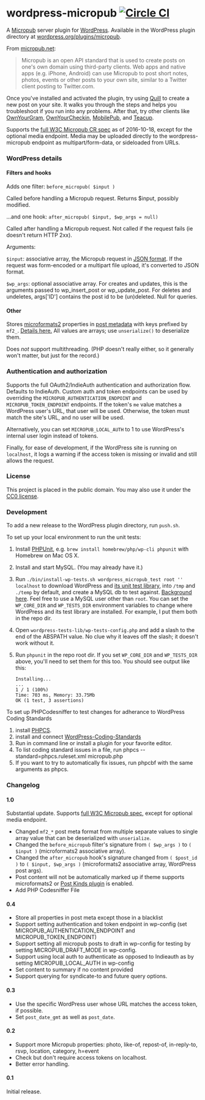 # wordpress-micropub [![Circle CI](https://circleci.com/gh/snarfed/wordpress-micropub.svg?style=svg)](https://circleci.com/gh/snarfed/wordpress-micropub)

A [Micropub](http://micropub.net/) server plugin for [WordPress](https://wordpress.org/). Available in the WordPress plugin directory at [wordpress.org/plugins/micropub](https://wordpress.org/plugins/micropub/).

From [micropub.net](http://micropub.net/):

> Micropub is an open API standard that is used to create posts on one's own domain using third-party clients. Web apps and native apps (e.g. iPhone, Android) can use Micropub to post short notes, photos, events or other posts to your own site, similar to a Twitter client posting to Twitter.com.

Once you've installed and activated the plugin, try using
[Quill](http://quill.p3k.io/) to create a new post on your site. It walks you
through the steps and helps you troubleshoot if you run into any problems. After
that, try other clients like
[OwnYourGram](http://ownyourgram.com/),
[OwnYourCheckin](https://ownyourcheckin.wirres.net/),
[MobilePub](http://indiewebcamp.com/MobilePub), and
[Teacup](https://teacup.p3k.io/).

Supports the [full W3C Micropub CR spec](https://www.w3.org/TR/micropub/) as of
2016-10-18, except for the optional media endpoint. Media may be uploaded
directly to the wordpress-micropub endpoint as multipart/form-data, or
sideloaded from URLs.


### WordPress details

#### Filters and hooks

Adds one filter: `before_micropub( $input )`

Called before handling a Micropub request. Returns $input, possibly modified.

...and one hook: `after_micropub( $input, $wp_args = null)`

Called after handling a Micropub request. Not called if the request fails
(ie doesn't return HTTP 2xx).

Arguments:

`$input`: associative array, the Micropub request in
  [JSON format](http://micropub.net/draft/index.html#json-syntax). If the
  request was form-encoded or a multipart file upload, it's converted to JSON
  format.

`$wp_args`: optional associative array. For creates and updates, this is the
  arguments passed to wp_insert_post or wp_update_post. For deletes and
  undeletes, args['ID'] contains the post id to be (un)deleted. Null for queries.

#### Other

Stores [microformats2](http://microformats.org/wiki/microformats2) properties in
[post metadata](http://codex.wordpress.org/Function_Reference/post_meta_Function_Examples)
with keys prefixed by `mf2_`.
[Details here.](https://indiewebcamp.com/WordPress_Data#Microformats_data)
All values are arrays; use `unserialize()` to deserialize them.

Does *not* support multithreading. (PHP doesn't really either, so it generally
won't matter, but just for the record.)


### Authentication and authorization

Supports the full OAuth2/IndieAuth authentication and authorization flow.
Defaults to IndieAuth. Custom auth and token endpoints can be used by overriding
the `MICROPUB_AUTHENTICATION_ENDPOINT` and `MICROPUB_TOKEN_ENDPOINT` endpoints.
If the token's `me` value matches a WordPress user's URL, that user will be
used. Otherwise, the token must match the site's URL, and no user will be used.

Alternatively, you can set `MICROPUB_LOCAL_AUTH` to 1 to use WordPress's
internal user login instead of tokens.

Finally, for ease of development, if the WordPress site is running on
`localhost`, it logs a warning if the access token is missing or invalid and
still allows the request.


### License

This project is placed in the public domain. You may also use it under the
[CC0 license](http://creativecommons.org/publicdomain/zero/1.0/).

### Development

To add a new release to the WordPress plugin directory, run `push.sh`.

To set up your local environment to run the unit tests:

1. Install [PHPUnit](https://github.com/sebastianbergmann/phpunit#installation),
   e.g. `brew install homebrew/php/wp-cli phpunit` with Homebrew on Mac OS X.
1. Install and start MySQL. (You may already have it.)
1. Run `./bin/install-wp-tests.sh wordpress_micropub_test root '' localhost` to
   download WordPress and
   [its unit test library](https://develop.svn.wordpress.org/trunk/tests/phpunit/),
   into `/tmp` and `./temp` by default, and create a MySQL db to test against.
   [Background here](http://wp-cli.org/docs/plugin-unit-tests/). Feel free to
   use a MySQL user other than `root`. You can set the `WP_CORE_DIR` and
   `WP_TESTS_DIR` environment variables to change where WordPress and its test
   library are installed. For example, I put them both in the repo dir.
1. Open `wordpress-tests-lib/wp-tests-config.php` and add a slash to the end of
   the ABSPATH value. No clue why it leaves off the slash; it doesn't work
   without it.
1. Run `phpunit` in the repo root dir. If you set `WP_CORE_DIR` and
   `WP_TESTS_DIR` above, you'll need to set them for this too. You should see
   output like this:

    ```
    Installing...
    ...
    1 / 1 (100%)
    Time: 703 ms, Memory: 33.75Mb
    OK (1 test, 3 assertions)
    ```

To set up PHPCodesniffer to test changes for adherance to WordPress Coding Standards

1. install [PHPCS](https://github.com/squizlabs/PHP_CodeSniffer).
1. install and connect [WordPress-Coding-Standards](https://github.com/WordPress-Coding-Standards/WordPress-Coding-Standards)
1. Run in command line or install a plugin for your favorite editor.
1. To list coding standard issues in a file, run phpcs --standard=phpcs.ruleset.xml micropub.php
1. If you want to try to automatically fix issues, run phpcbf with the same arguments as phpcs.


### Changelog

#### 1.0
Substantial update. Supports
[full W3C Micropub spec](https://www.w3.org/TR/micropub/), except for optional
media endpoint.

* Changed `mf2_*` post meta format from multiple separate values to single array
  value that can be deserialized with `unserialize`.
* Changed the `before_micropub` filter's signature from `( $wp_args )` to
  `( $input )` (microformats2 associative array).
* Changed the `after_micropub` hook's signature changed from `( $post_id )` to
  `( $input, $wp_args )` (microformats2 associative array, WordPress post args).
* Post content will not be automatically marked up if theme supports
  microformats2 or
  [Post Kinds plugin](https://wordpress.org/plugins/indieweb-post-kinds/) is
  enabled.
* Add PHP Codesniffer File

#### 0.4
* Store all properties in post meta except those in a blacklist
* Support setting authentication and token endpoint in wp-config
  (set MICROPUB_AUTHENTICATION_ENDPOINT and MICROPUB_TOKEN_ENDPOINT)
* Support setting all micropub posts to draft in wp-config for testing by
  setting MICROPUB_DRAFT_MODE in wp-config.
* Support using local auth to authenticate as opposed to Indieauth
  as by setting MICROPUB_LOCAL_AUTH in wp-config
* Set content to summary if no content provided
* Support querying for syndicate-to and future query options.

#### 0.3
* Use the specific WordPress user whose URL matches the access token, if
  possible.
* Set `post_date_gmt` as well as `post_date`.

#### 0.2
* Support more Micropub properties: photo, like-of, repost-of, in-reply-to,
  rsvp, location, category, h=event
* Check but don't require access tokens on localhost.
* Better error handling.

#### 0.1
Initial release.
